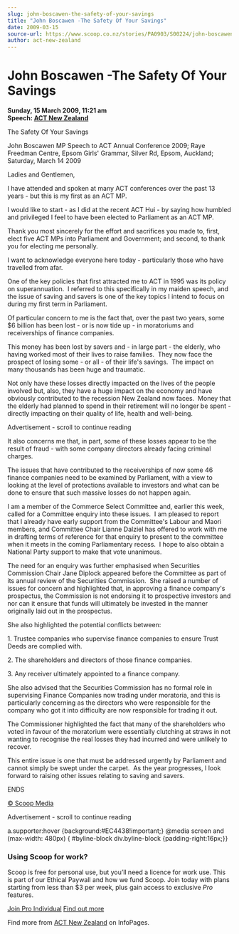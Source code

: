 ```yaml
---
slug: john-boscawen-the-safety-of-your-savings
title: "John Boscawen -The Safety Of Your Savings"
date: 2009-03-15
source-url: https://www.scoop.co.nz/stories/PA0903/S00224/john-boscawen-the-safety-of-your-savings.htm
author: act-new-zealand
---
```

John Boscawen -The Safety Of Your Savings
=========================================

**Sunday, 15 March 2009, 11:21 am**  
**Speech: [ACT New Zealand](https://info.scoop.co.nz/ACT_New_Zealand)**

The Safety Of Your Savings

John Boscawen MP Speech to ACT Annual Conference 2009; Raye Freedman Centre, Epsom Girls' Grammar, Silver Rd, Epsom, Auckland; Saturday, March 14 2009

Ladies and Gentlemen,

I have attended and spoken at many ACT conferences over the past 13 years - but this is my first as an ACT MP.

I would like to start - as I did at the recent ACT Hui - by saying how humbled and privileged I feel to have been elected to Parliament as an ACT MP.

Thank you most sincerely for the effort and sacrifices you made to, first, elect five ACT MPs into Parliament and Government; and second, to thank you for electing me personally.

I want to acknowledge everyone here today - particularly those who have travelled from afar.

One of the key policies that first attracted me to ACT in 1995 was its policy on superannuation.  I referred to this specifically in my maiden speech, and the issue of saving and savers is one of the key topics I intend to focus on during my first term in Parliament.

Of particular concern to me is the fact that, over the past two years, some $6 billion has been lost - or is now tide up - in moratoriums and receiverships of finance companies.

This money has been lost by savers and - in large part - the elderly, who having worked most of their lives to raise families.  They now face the prospect of losing some - or all - of their life's savings.  The impact on many thousands has been huge and traumatic.

Not only have these losses directly impacted on the lives of the people involved but, also, they have a huge impact on the economy and have obviously contributed to the recession New Zealand now faces.  Money that the elderly had planned to spend in their retirement will no longer be spent - directly impacting on their quality of life, health and well-being.

Advertisement - scroll to continue reading





It also concerns me that, in part, some of these losses appear to be the result of fraud - with some company directors already facing criminal charges.

The issues that have contributed to the receiverships of now some 46 finance companies need to be examined by Parliament, with a view to looking at the level of protections available to investors and what can be done to ensure that such massive losses do not happen again.

I am a member of the Commerce Select Committee and, earlier this week, called for a Committee enquiry into these issues.  I am pleased to report that I already have early support from the Committee's Labour and Maori members, and Committee Chair Lianne Dalziel has offered to work with me in drafting terms of reference for that enquiry to present to the committee when it meets in the coming Parliamentary recess.  I hope to also obtain a National Party support to make that vote unanimous.

The need for an enquiry was further emphasised when Securities Commission Chair Jane Diplock appeared before the Committee as part of its annual review of the Securities Commission.  She raised a number of issues for concern and highlighted that, in approving a finance company's prospectus, the Commission is not endorsing it to prospective investors and nor can it ensure that funds will ultimately be invested in the manner originally laid out in the prospectus.

She also highlighted the potential conflicts between:

  
1. Trustee companies who supervise finance companies to ensure Trust Deeds are complied with.

2. The shareholders and directors of those finance companies.

3. Any receiver ultimately appointed to a finance company.

She also advised that the Securities Commission has no formal role in supervising Finance Companies now trading under moratoria, and this is particularly concerning as the directors who were responsible for the company who got it into difficulty are now responsible for trading it out. 

The Commissioner highlighted the fact that many of the shareholders who voted in favour of the moratorium were essentially clutching at straws in not wanting to recognise the real losses they had incurred and were unlikely to recover.

This entire issue is one that must be addressed urgently by Parliament and cannot simply be swept under the carpet.  As the year progresses, I look forward to raising other issues relating to saving and savers.

ENDS

[© Scoop Media](http://www.scoop.co.nz/about/terms.html)  

Advertisement - scroll to continue reading



a.supporter:hover {background:#EC4438!important;} @media screen and (max-width: 480px) { #byline-block div.byline-block {padding-right:16px;}}

### Using Scoop for work?

Scoop is free for personal use, but you’ll need a licence for work use. This is part of our Ethical Paywall and how we fund Scoop. Join today with plans starting from less than $3 per week, plus gain access to exclusive _Pro_ features.  
  
[Join Pro Individual](https://pro.scoop.co.nz/Individual/?from=ProIn24) [Find out more](https://pro.scoop.co.nz/using-scoop-for-work/?from=ProIn24)

Find more from [ACT New Zealand](https://info.scoop.co.nz/ACT_New_Zealand) on InfoPages.